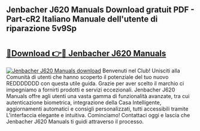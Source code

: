 ## Jenbacher J620 Manuals Download gratuit PDF - Part-cR2 Italiano Manuale dell'utente di riparazione 5v9Sp

# <h2><a href="http://dfb245.blite.top/?on=Jenbacher+J620+Manuals">🔗Download 👉🔴 Jenbacher J620 Manuals</a></h2>

[![Jenbacher J620 Manuals download](https://i.imgur.com/lujVjoI.png)](http://dfb245.blite.top/?on=Jenbacher+J620+Manuals)
Benvenuti nel Club! Unisciti alla Comunità di utenti che hanno scoperto il potenziale del tuo nuovo REDDDDDDD con questa utile guida. Grazie per aver scelto il marchio ci impegniamo a fornirti prodotti e servizi eccezionali. Jenbacher J620 Manuals offre agli utenti una vasta gamma di funzionalità avanzate, tra cui autenticazione biometrica, integrazione della Casa Intelligente, aggiornamenti automatici e consigli personalizzati, tutti accessibili tramite L'interfaccia elegante e intuitiva. Cominciamo! Contattaci oggi e lascia che Jenbacher J620 Manuals ti guidi attraverso il processo.
